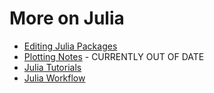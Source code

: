 # More on Julia
- [Editing Julia Packages](editing_julia_packages.md)
- [Plotting Notes](plotting.md) - CURRENTLY OUT OF DATE
- [Julia Tutorials](tutorials.md )
- [Julia Workflow](workflow.md)
